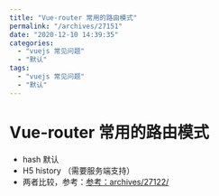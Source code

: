 ```yaml
---
title: "Vue-router 常用的路由模式"
permalink: "/archives/27151"
date: "2020-12-10 14:39:35"
categories: 
  - "vuejs 常见问题"
  - "默认"
tags: 
  - "vuejs 常见问题"
  - "默认"
---
```


# Vue-router 常用的路由模式

- hash 默认
- H5 history （需要服务端支持）
- 两者比较，参考：[参考：archives/27122/](archives/27122/)
